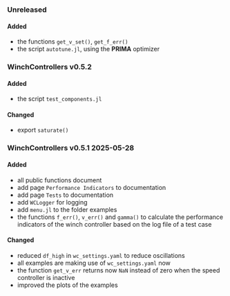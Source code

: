 ### Unreleased
#### Added
- the functions `get_v_set()`, `get_f_err()`
- the script `autotune.jl`, using the **PRIMA** optimizer

### WinchControllers v0.5.2
#### Added
- the script `test_components.jl`
#### Changed
- export `saturate()`

### WinchControllers v0.5.1 2025-05-28
#### Added
- all public functions document
- add page `Performance Indicators` to documentation
- add page `Tests` to documentation
- add `WCLogger` for logging
- add `menu.jl` to the folder examples
- the functions `f_err()`, `v_err()` and `gamma()` to calculate the performance indicators of the winch controller based on the log file of a test case 

#### Changed
- reduced `df_high` in `wc_settings.yaml` to reduce oscillations
- all examples are making use of `wc_settings.yaml` now
- the function `get_v_err` returns now `NaN` instead of zero when the speed controller is inactive
- improved the plots of the examples
